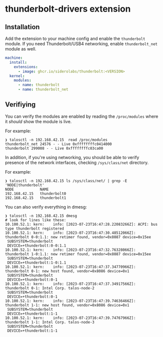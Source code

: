 # thunderbolt-drivers extension

## Installation

Add the extension to your machine config and enable the `thunderbolt` module. If you need Thunderbolt/USB4 networking,
enable `thunderbolt_net` module as well.

```yaml
machine:
  install:
    extensions:
      - image: ghcr.io/siderolabs/thunderbolt:<VERSION>
  kernel:
    modules:
      - name: thunderbolt
      - name: thunderbolt_net
```

## Verifiying

You can verify the modules are enabled by reading the `/proc/modules` where it _should_ show the module is live.

For example:

```
❯ talosctl -n 192.168.42.15  read /proc/modules
thunderbolt_net 24576 - - Live 0xffffffffc0414000
thunderbolt 299008 - - Live 0xffffffffc03ca00
```

In addition, if you're using networking, you should be able to verify presence of the network interfaces, checking `/sys/class/net` directory.

For example:

```
❯ talosctl -n 192.168.42.15 ls /sys/class/net/ | grep -E 'NODE|thunderbolt'
NODE            NAME
192.168.42.15   thunderbolt0
192.168.42.15   thunderbolt1
```

You can also verify everything in dmesg:

```
❯ talosctl -n 192.168.42.15 dmesg
# look for lines like these:
10.100.52.1: kern:    info: [2023-07-23T16:47:28.22083266Z]: ACPI: bus type thunderbolt registered
10.100.52.1: kern:    info: [2023-07-23T16:47:30.48512066Z]: thunderbolt 0-0:1.1: new retimer found, vendor=0x8087 device=0x15ee
 SUBSYSTEM=thunderbolt
 DEVICE=+thunderbolt:0-0:1.1
10.100.52.1: kern:    info: [2023-07-23T16:47:32.76328066Z]: thunderbolt 1-0:1.1: new retimer found, vendor=0x8087 device=0x15ee
 SUBSYSTEM=thunderbolt
 DEVICE=+thunderbolt:1-0:1.1
10.100.52.1: kern:    info: [2023-07-23T16:47:37.34770966Z]: thunderbolt 0-1: new host found, vendor=0x8086 device=0x1
 SUBSYSTEM=thunderbolt
 DEVICE=+thunderbolt:0-1
10.100.52.1: kern:    info: [2023-07-23T16:47:37.34917566Z]: thunderbolt 0-1: Intel Corp. talos-node-2
 SUBSYSTEM=thunderbolt
 DEVICE=+thunderbolt:0-1
10.100.52.1: kern:    info: [2023-07-23T16:47:39.74636466Z]: thunderbolt 1-1: new host found, vendor=0x8086 device=0x1
 SUBSYSTEM=thunderbolt
 DEVICE=+thunderbolt:1-1
10.100.52.1: kern:    info: [2023-07-23T16:47:39.74767966Z]: thunderbolt 1-1: Intel Corp. talos-node-3
 SUBSYSTEM=thunderbolt
 DEVICE=+thunderbolt:1-1
```
